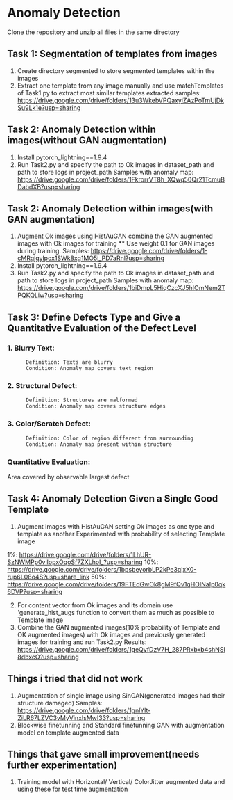 # Anomaly Detection
Clone the repository and unzip all files in the same directory

## Task 1: Segmentation of templates from images

  1. Create directory segmented to store segmented templates within the images
  2. Extract one template from any image manually and use matchTemplates of Task1.py to extract most similar templates
  extracted samples: https://drive.google.com/drive/folders/13u3WkebVPQaxyiZAzPoTmUjDkSu9Lk1e?usp=sharing

## Task 2: Anomaly Detection within images(without GAN augmentation)

  1. Install pytorch_lightning==1.9.4
  2. Run Task2.py and specify the path to Ok images in dataset_path and path to store logs in project_path
  Samples with anomaly map: https://drive.google.com/drive/folders/1FkrorrVT8h_XQwq50Qr21TcmuBDabdXB?usp=sharing


## Task 2: Anomaly Detection within images(with GAN augmentation)

  1. Augment Ok images using HistAuGAN combine the GAN augmented images with Ok images for training
  ** Use weight 0.1 for GAN images during training. Samples: https://drive.google.com/drive/folders/1-cMRgjqylpox1SWk8xg1MO5i_PD7aRnl?usp=sharing
  3. Install pytorch_lightning==1.9.4
  4. Run Task2.py and specify the path to Ok images in dataset_path and path to store logs in project_path
  Samples with anomaly map: https://drive.google.com/drive/folders/1biDmpL5HiqCzcXJ5hIOmNem2TPQKQLiw?usp=sharing

## Task 3: Define Defects Type and Give a Quantitative Evaluation of the Defect Level

  ### 1. Blurry Text:
          Definition: Texts are blurry
          Condition: Anomaly map covers text region
  ### 2. Structural Defect:
          Definition: Structures are malformed
          Condition: Anomaly map covers structure edges
  ### 3. Color/Scratch Defect:
          Definition: Color of region different from surrounding
          Condition: Anomaly map present within structure 
  
  ### Quantitative Evaluation: 
  
  Area covered by observable largest defect 
          
## Task 4: Anomaly Detection Given a Single Good Template

   1. Augment images with HistAuGAN setting Ok images as one type and template as another 
   Experimented with probability of selecting Template image
   
   1%: https://drive.google.com/drive/folders/1LhUR-SzNWMPp0viIopxOqoSf7ZXLhoI_?usp=sharing
   10%: https://drive.google.com/drive/folders/1bpsbeyorbLP2kPe3qjxX0-rup6L08o4S?usp=share_link
   50%: https://drive.google.com/drive/folders/19FTEdGwOk8gM9fQv1qHOINaIp0qk6DVP?usp=sharing
   
   2. For content vector from Ok images and its domain use 'generate_hist_augs function to convert them as much as possible to Template image
   3. Combine the GAN augmented images(10% probability of Template and OK augmented images) with Ok images and previously generated images for training and run Task2.py
   Results: https://drive.google.com/drive/folders/1geQyfDzV7H_287PRxbxb4shNSI8dbxcO?usp=sharing
          
## Things i tried that did not work

  1. Augmentation of single image using SinGAN(generated images had their structure damaged) Samples: https://drive.google.com/drive/folders/1gnlYlt-ZiLR67LZVC3vMyVinxIsMwI33?usp=sharing
  2. Blockwise finetunning and Standard finetunning GAN with augmentation model on template augmented data 
  
## Things that gave small improvement(needs further experimentation)

  1. Training model with Horizontal/ Vertical/ ColorJitter augmented data and using these for test time augmentation
